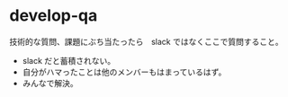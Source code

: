 # develop-qa

技術的な質問、課題にぶち当たったら　slack ではなくここで質問すること。

- slack だと蓄積されない。
- 自分がハマったことは他のメンバーもはまっているはず。
- みんなで解決。

